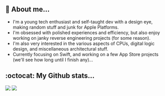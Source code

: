 <!--
:wave: _Greetings!_ Or, perhaps I should say:

<img src="https://user-images.githubusercontent.com/83843298/207746129-bb1d9418-ca95-44d8-9e06-08f265b92206.jpeg" width="400">

-->

## 🤔 About me...

- I'm a young tech enthusiast and self-taught dev with a design eye, making random stuff and junk for Apple Platforms.
- I'm obsessed with polished experiences and efficiency, but also enjoy working on janky reverse engineering projects (for some reason).
- I'm also very interested in the various aspects of CPUs, digital logic design, and miscellaneous architectural stuff. 
- Currently focusing on Swift, and working on a few App Store projects (we'll see how long until I finish any)...

<!-- My website: -->
<!-- My app store: -->

## :octocat: My Github stats...

<div>
<img src="https://github-readme-stats.vercel.app/api/?username=BitesPotatoBacks&show_icons=true&theme=nord&include_all_commits=true&hide_border=true&card_width=420px">
<img src="https://github-readme-stats.vercel.app/api/top-langs/?username=BitesPotatoBacks&layout=compact&theme=nord&hide_border=true">
</div>
